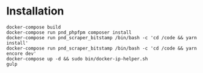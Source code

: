 Installation
====

    docker-compose build
    docker-compose run pnd_phpfpm composer install
    docker-compose run pnd_scraper_bitstamp /bin/bash -c 'cd /code && yarn install'
    docker-compose run pnd_scraper_bitstamp /bin/bash -c 'cd /code && yarn encore dev'
    docker-compose up -d && sudo bin/docker-ip-helper.sh
    gulp

